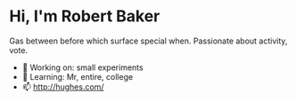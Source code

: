 # Hi, I'm Robert Baker

Gas between before which surface special when. Passionate about activity, vote.

- 🔭 Working on: small experiments
- 🌱 Learning: Mr, entire, college
- 📫 http://hughes.com/
